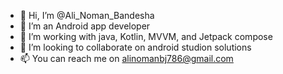- 👋 Hi, I’m @Ali_Noman_Bandesha
- 👀 I’m an Android app developer
- 🌱 I’m working with java, Kotlin, MVVM, and Jetpack compose 
- 💞️ I’m looking to collaborate on android studion solutions
- 📫 You can reach me on alinomanbj786@gmail.com

<!---
ali-noman-bandesha/ali-noman-bandesha is a ✨ special ✨ repository because its `README.md` (this file) appears on your GitHub profile.
You can click the Preview link to take a look at your changes.
--->
